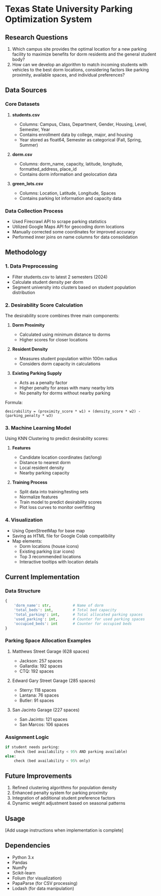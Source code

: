 # Texas State University Parking Optimization System

## Research Questions

1. Which campus site provides the optimal location for a new parking facility to maximize benefits for dorm residents and the general student body?
2. How can we develop an algorithm to match incoming students with vehicles to the best dorm locations, considering factors like parking proximity, available spaces, and individual preferences?

## Data Sources

### Core Datasets

1. **students.csv**
   - Columns: Campus, Class, Department, Gender, Housing, Level, Semester, Year
   - Contains enrollment data by college, major, and housing
   - Year stored as float64, Semester as categorical (Fall, Spring, Summer)

2. **dorm.csv**
   - Columns: dorm_name, capacity, latitude, longitude, formatted_address, place_id
   - Contains dorm information and geolocation data

3. **green_lots.csv**
   - Columns: Location, Latitude, Longitude, Spaces
   - Contains parking lot information and capacity data

### Data Collection Process

- Used Firecrawl API to scrape parking statistics
- Utilized Google Maps API for geocoding dorm locations
- Manually corrected some coordinates for improved accuracy
- Performed inner joins on name columns for data consolidation

## Methodology

### 1. Data Preprocessing

- Filter students.csv to latest 2 semesters (2024)
- Calculate student density per dorm
- Segment university into clusters based on student population distribution

### 2. Desirability Score Calculation

The desirability score combines three main components:

1. **Dorm Proximity**
   - Calculated using minimum distance to dorms
   - Higher scores for closer locations

2. **Resident Density**
   - Measures student population within 100m radius
   - Considers dorm capacity in calculations

3. **Existing Parking Supply**
   - Acts as a penalty factor
   - Higher penalty for areas with many nearby lots
   - No penalty for dorms without nearby parking

Formula:
```
desirability = (proximity_score * w1) + (density_score * w2) - (parking_penalty * w3)
```

### 3. Machine Learning Model

Using KNN Clustering to predict desirability scores:

1. **Features**
   - Candidate location coordinates (lat/long)
   - Distance to nearest dorm
   - Local resident density
   - Nearby parking capacity

2. **Training Process**
   - Split data into training/testing sets
   - Normalize features
   - Train model to predict desirability scores
   - Plot loss curves to monitor overfitting

### 4. Visualization

- Using OpenStreetMap for base map
- Saving as HTML file for Google Colab compatibility
- Map elements:
  - Dorm locations (house icons)
  - Existing parking (car icons)
  - Top 3 recommended locations
  - Interactive tooltips with location details

## Current Implementation

### Data Structure
```python
{
    'dorm_name': str,          # Name of dorm
    'total_beds': int,         # Total bed capacity
    'total_parking': int,      # Total allocated parking spaces
    'used_parking': int,       # Counter for used parking spaces
    'occupied_beds': int       # Counter for occupied beds
}
```

### Parking Space Allocation Examples

1. Matthews Street Garage (628 spaces)
   - Jackson: 257 spaces
   - Gallardia: 192 spaces
   - CTQ: 192 spaces

2. Edward Gary Street Garage (285 spaces)
   - Sterry: 118 spaces
   - Lantana: 76 spaces
   - Butler: 91 spaces

3. San Jacinto Garage (227 spaces)
   - San Jacinto: 121 spaces
   - San Marcos: 106 spaces

### Assignment Logic

```python
if student needs parking:
    check (bed availability < 95% AND parking available)
else:
    check (bed availability < 95% only)
```

## Future Improvements

1. Refined clustering algorithms for population density
2. Enhanced penalty system for parking proximity
3. Integration of additional student preference factors
4. Dynamic weight adjustment based on seasonal patterns

## Usage

[Add usage instructions when implementation is complete]

## Dependencies

- Python 3.x
- Pandas
- NumPy
- Scikit-learn
- Folium (for visualization)
- PapaParse (for CSV processing)
- Lodash (for data manipulation)
